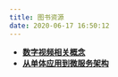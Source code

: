 ```yaml
---
title: 图书资源
date: 2020-06-17 16:50:12
---
```


* [**数字视频相关概念**](/digital-video-concept/)
* [**从单体应用到微服务架构**](/monolith-to-microservices/)
